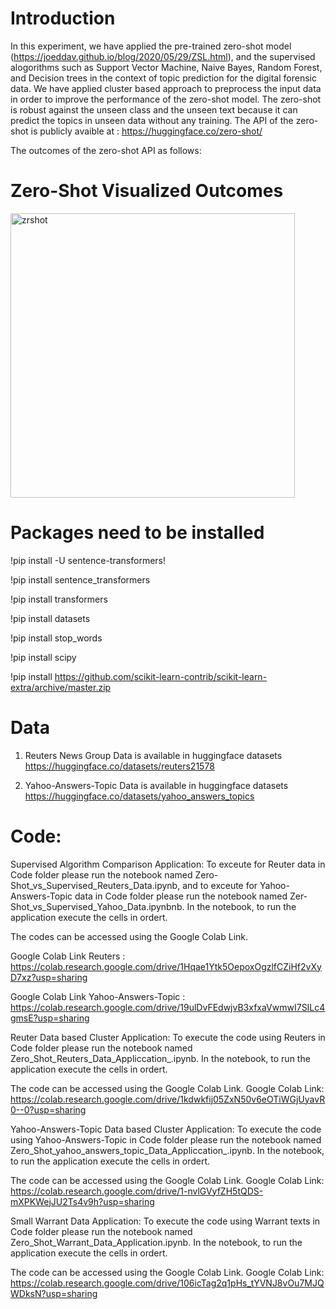 # Introduction

In this experiment, we have applied  the  pre-trained zero-shot model (https://joeddav.github.io/blog/2020/05/29/ZSL.html), and the supervised alogorithms such as Support Vector Machine, Naive Bayes, Random Forest, and Decision trees in the context of topic prediction for the digital forensic data. We have applied cluster based approach to preprocess the input data in order to improve the performance of the zero-shot model. The zero-shot is robust against the unseen class and the unseen text because it can predict the topics in unseen data without any training.  The API of the zero-shot is publicly avaible at : https://huggingface.co/zero-shot/ 

The outcomes of the zero-shot API as follows: 

# Zero-Shot Visualized Outcomes


<img width="455" alt="zrshot" src="https://user-images.githubusercontent.com/25291998/184075549-69a1572c-467d-4dcf-bfdc-290eeae44b97.PNG">




# Packages need to be installed


!pip install -U sentence-transformers!


!pip install sentence_transformers

!pip install transformers

!pip install datasets

!pip install stop_words

!pip install scipy 

!pip install https://github.com/scikit-learn-contrib/scikit-learn-extra/archive/master.zip


# Data 

1. Reuters News Group Data is available in huggingface datasets https://huggingface.co/datasets/reuters21578 

2. Yahoo-Answers-Topic Data is available in  huggingface datasets https://huggingface.co/datasets/yahoo_answers_topics


# Code:


Supervised Algorithm Comparison Application: To exceute for Reuter data in Code folder please run the notebook named Zero-Shot_vs_Supervised_Reuters_Data.ipynb, and to exceute for Yahoo-Answers-Topic data in Code folder please run the notebook named Zer-Shot_vs_Supervised_Yahoo_Data.ipynbnb. In the notebook, to run the application execute the cells in ordert.  

The codes can be accessed using the Google Colab Link.

Google Colab Link Reuters : https://colab.research.google.com/drive/1Hqae1Ytk5OepoxOgzlfCZiHf2vXyD7xz?usp=sharing

Google Colab Link Yahoo-Answers-Topic : https://colab.research.google.com/drive/19ulDvFEdwjvB3xfxaVwmwI7SILc4gmsE?usp=sharing



Reuter Data based Cluster Application: To execute the code using Reuters in Code folder please run the notebook named Zero_Shot_Reuters_Data_Appliccation_.ipynb. In the notebook, to run the application execute the cells in ordert.  

The code can be accessed using the Google Colab Link. Google Colab Link: https://colab.research.google.com/drive/1kdwkfij05ZxN50v6eOTiWGjUyavR0--0?usp=sharing


Yahoo-Answers-Topic Data based Cluster Application: To execute the code using Yahoo-Answers-Topic in Code folder please run the notebook named Zero_Shot_yahoo_answers_topic_Data_Appliccation_.ipynb. In the notebook, to run the application execute the cells in ordert.  

The code can be accessed using the Google Colab Link. Google Colab Link: https://colab.research.google.com/drive/1-nvlGVyfZH5tQDS-mXPKWejJU2Ts4v9h?usp=sharing





Small Warrant Data Application: To execute the code using Warrant texts in Code folder please run the notebook named Zero_Shot_Warrant_Data_Application.ipynb. In the notebook, to run the application execute the cells in ordert.  

The code can be accessed using the Google Colab Link.  Google Colab Link: https://colab.research.google.com/drive/106icTag2q1pHs_tYVNJ8vOu7MJQWDksN?usp=sharing


